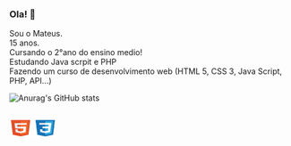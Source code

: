 ### Ola! 👋

Sou o Mateus. <br>
15 anos. <br>
Cursando o 2°ano do ensino medio!<br>
Estudando Java scrpit e PHP<br>
Fazendo um curso de desenvolvimento web (HTML 5, CSS 3, Java Script, PHP, API...)<br>


![Anurag's GitHub stats](https://github-readme-stats.vercel.app/api?username=Mateushrocha&show_icons=true&theme=tokyonight)

<div style="display: inline_block"><br>
  <img align="center" alt="Rafa-HTML" height="30" width="40" src="https://raw.githubusercontent.com/devicons/devicon/master/icons/html5/html5-original.svg">
  <img align="center" alt="Rafa-CSS" height="30" width="40" src="https://raw.githubusercontent.com/devicons/devicon/master/icons/css3/css3-original.svg">
</div>
